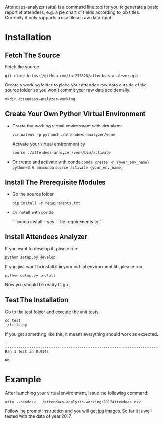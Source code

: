 
Attendees-analyzer (atta) is a command line tool for you to generate a basic
 report of attendees, e.g. a pie chart of fields according to job titles. 
 Currently it only supports a csv file as raw data input.

# Installation

## Fetch The Source

Fetch the source

```git clone https://github.com/tai271828/attendees-analyzer.git```

Create a working folder to place your attendee raw data outside of the 
source folder so you won't commit your raw data accidentally.

```mkdir attendees-analyzer-working```

## Create Your Own Python Virtual Environment

- Create the working virtual environment with virtualenv

    ```virtualenv -p python3 ./attendees-analyzer/venv```

    Activate your virtual environment by

    ```source ./attendees-analyzer/venv/bin/activate```

- Or create and activate with conda
    ```conda create -n {your_env_name} python=3.6 anaconda```
    ```source activate {your_env_name}```

## Install The Prerequisite Modules

- Go the source folder

    ```pip install -r requirements.txt```

- Or install with conda

    ```conda install --yes --file requirements.txt``

## Install Attendees Analyzer

If you want to develop it, please run:

```python setup.py develop```

If you just want to install it in your virtual environment lib, please run:

```python setup.py install```

Now you should be ready to go.

## Test The Installation

Go to the test folder and execute the unit tests.

```
cd test
./title.py
```
If you get something like this, it means everything should work as expected.

```
.
----------------------------------------------------------------------
Ran 1 test in 0.014s

OK
```


# Example

After launching your virtual environment, issue the following command:

```atta --readcsv ../attendees-analyzer-working/2017Attendees.csv```

Follow the prompt instruction and you will get jpg images. So far it is well
 tested with the data of year 2017.
 
